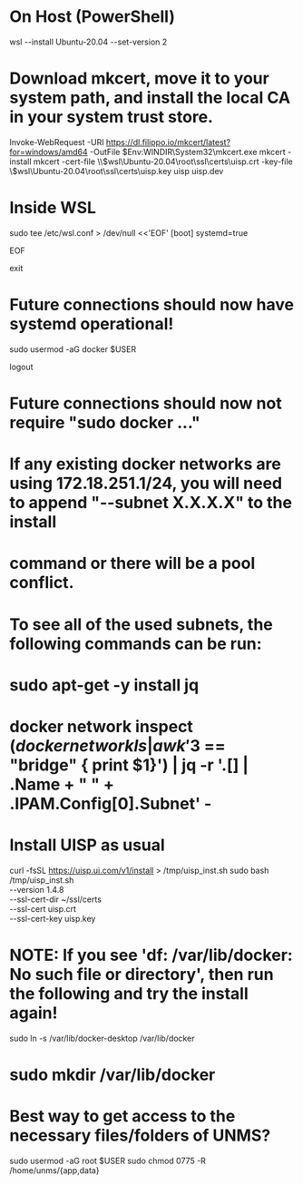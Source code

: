 
# On Host (PowerShell)
wsl --install Ubuntu-20.04 --set-version 2

# Download mkcert, move it to your system path, and install the local CA in your system trust store.
Invoke-WebRequest -URI https://dl.filippo.io/mkcert/latest?for=windows/amd64 -OutFile $Env:WINDIR\System32\mkcert.exe
mkcert -install
mkcert -cert-file \\$wsl\Ubuntu-20.04\root\ssl\certs\uisp.crt -key-file \\$wsl\Ubuntu-20.04\root\ssl\certs\uisp.key uisp uisp.dev




# Inside WSL

sudo tee /etc/wsl.conf > /dev/null <<'EOF'
[boot]
systemd=true

EOF

exit

# Future connections should now have systemd operational!

sudo usermod -aG docker $USER

logout

# Future connections should now not require "sudo docker ..."


# If any existing docker networks are using 172.18.251.1/24, you will need to append "--subnet X.X.X.X" to the install
# command or there will be a pool conflict.
#
# To see all of the used subnets, the following commands can be run:
#
# sudo apt-get -y install jq
# docker network inspect $(docker network ls | awk '$3 == "bridge" { print $1}') | jq -r '.[] | .Name + " " + .IPAM.Config[0].Subnet' -


# Install UISP as usual
curl -fsSL https://uisp.ui.com/v1/install > /tmp/uisp_inst.sh
sudo bash /tmp/uisp_inst.sh \
    --version 1.4.8 \
    --ssl-cert-dir ~/ssl/certs \
    --ssl-cert uisp.crt \
    --ssl-cert-key uisp.key

# NOTE: If you see 'df: /var/lib/docker: No such file or directory', then run the following and try the install again!
sudo ln -s /var/lib/docker-desktop /var/lib/docker
# sudo mkdir /var/lib/docker

# Best way to get access to the necessary files/folders of UNMS?
sudo usermod -aG root $USER
sudo chmod 0775 -R /home/unms/{app,data}
